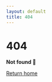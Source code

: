 ```yaml
---
layout: default
title: 404
---
```

<script>plausible("404",{ props: { path: document.location.pathname } });</script>

# 404

**Not found 🙁**

[Return home](/)
